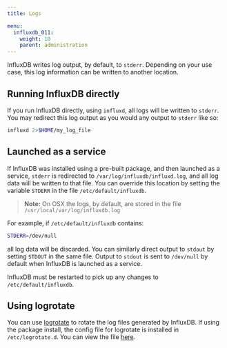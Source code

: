 ```yaml
---
title: Logs

menu:
  influxdb_011:
    weight: 10
    parent: administration
---
```


InfluxDB writes log output, by default, to `stderr`.
Depending on your use case, this log information can be written to another location.

## Running InfluxDB directly

If you run InfluxDB directly, using `influxd`, all logs will be written to `stderr`.
You may redirect this log output as you would any output to `stderr` like so:

```bash
influxd 2>$HOME/my_log_file
```

## Launched as a service

If InfluxDB was installed using a pre-built package, and then launched as a service, `stderr` is redirected to `/var/log/influxdb/influxd.log`, and all log data will be written to that file.
You can override this location by setting the variable `STDERR` in the file `/etc/default/influxdb`.

>**Note:** On OSX the logs, by default, are stored in the file `/usr/local/var/log/influxdb.log`
 
For example, if `/etc/default/influxdb` contains:

```bash
STDERR=/dev/null
```

all log data will be discarded.
You can similarly direct output to `stdout` by setting `STDOUT` in the same file.
Output to `stdout` is sent to `/dev/null` by default when InfluxDB is launched as a service.

InfluxDB must be restarted to pick up any changes to `/etc/default/influxdb`.


## Using logrotate

You can use [logrotate](http://manpages.ubuntu.com/manpages/hardy/man8/logrotate.8.html) to rotate the log files generated by InfluxDB.
If using the package install, the config file for logrotate is installed in `/etc/logrotate.d`.
You can view the file [here](https://github.com/influxdb/influxdb/blob/master/scripts/logrotate).

